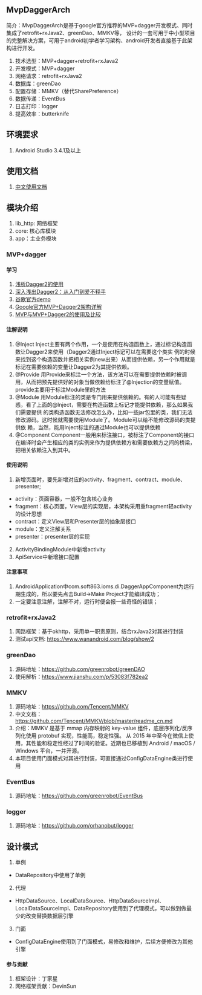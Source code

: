 ## MvpDaggerArch
简介：MvpDaggerArch是基于google官方推荐的MVP+dagger开发模式、同时集成了retrofit+rxJava2、greenDao、MMKV等，
设计的一套可用于中小型项目的完整解决方案，可用于android初学者学习架构、android开发者直接基于此架构进行开发。
1. 技术选型：MVP+dagger+retrofit+rxJava2
2. 开发模式：MVP+dagger
3. 网络请求：retrofit+rxJava2
4. 数据库：greenDao
5. 配置存储：MMKV（替代SharePreference）
6. 数据传递：EventBus
7. 日志打印：logger
8. 提高效率：butterknife

## 环境要求
1. Android Studio 3.4.1及以上

## 使用文档
1. [中文使用文档](https://blog.csdn.net/qq_23081779/article/details/96143754)

## 模块介绍
1. lib_http: 网络框架
2. core: 核心库模块
3. app：主业务模块

### MVP+dagger
#### 学习
1. [浅析Dagger2的使用]( https://www.cnblogs.com/all88/p/5788556.html)
2. [深入浅出Dagger2：从入门到爱不释手](https://www.jianshu.com/p/626b2087e2b1)
3. [谷歌官方demo](https://github.com/googlesamples/android-architecture/tree/todo-mvp/)
4. [Google官方MVP+Dagger2架构详解]( https://www.jianshu.com/p/01d3c014b0b1)
5. [MVP与MVP+Dagger2的使用及比较](https://blog.csdn.net/shoushow_yeping/article/details/71421627)
#### 注解说明
1. @Inject Inject主要有两个作用，一个是使用在构造函数上，通过标记构造函数让Dagger2来使用（Dagger2通过Inject标记可以在需要这个类实 例的时候来找到这个构造函数并把相关实例new出来）从而提供依赖，另一个作用就是标记在需要依赖的变量让Dagger2为其提供依赖。
2. @Provide 用Provide来标注一个方法，该方法可以在需要提供依赖时被调用，从而把预先提供好的对象当做依赖给标注了@Injection的变量赋值。provide主要用于标注Module里的方法
3. @Module 用Module标注的类是专门用来提供依赖的。有的人可能有些疑惑，看了上面的@Inject，需要在构造函数上标记才能提供依赖，那么如果我们需要提供 的类构造函数无法修改怎么办，比如一些jar包里的类，我们无法修改源码。这时候就需要使用Module了。Module可以给不能修改源码的类提供依 赖，当然，能用Inject标注的通过Module也可以提供依赖
4. @Component Component一般用来标注接口，被标注了Component的接口在编译时会产生相应的类的实例来作为提供依赖方和需要依赖方之间的桥梁，把相关依赖注入到其中。

#### 使用说明
1. 新增页面时，要先新增对应的activity、fragment、contract、module、presenter;
* activity：页面容器，一般不包含核心业务
* fragment：核心页面，View层的实现层，本架构采用重fragment轻activity的设计思想
* contract：定义View层和Presenter层的抽象层接口
* module：定义注解关系
* presenter：presenter层的实现
2. ActivityBindingModule中新增activity
3. ApiService中新增接口配置

#### 注意事项
1. AndroidApplication中com.soft863.ioms.di.DaggerAppComponent为运行期生成的，所以要先点击Build->Make Project才能编译成功；
2. 一定要注意注解，注解不对，运行时便会报一些奇怪的错误；

### retrofit+rxJava2
1. 网路框架：基于okhttp，采用单一职责原则，结合rxJava2对其进行封装
2. 测试api文档: https://www.wanandroid.com/blog/show/2

### greenDao
1. 源码地址：https://github.com/greenrobot/greenDAO
2. 使用解析：https://www.jianshu.com/p/53083f782ea2

### MMKV
1. 源码地址：https://github.com/Tencent/MMKV
2. 中文文档：https://github.com/Tencent/MMKV/blob/master/readme_cn.md
3. 介绍：MMKV 是基于 mmap 内存映射的 key-value 组件，底层序列化/反序列化使用 protobuf 实现，性能高，稳定性强。
从 2015 年中至今在微信上使用，其性能和稳定性经过了时间的验证。近期也已移植到 Android / macOS / Windows 平台，一并开源。
4. 本项目使用门面模式对其进行封装，可直接通过ConfigDataEngine类进行使用

### EventBus
1. 源码地址：https://github.com/greenrobot/EventBus


### logger
1. 源码地址：https://github.com/orhanobut/logger

## 设计模式
1. 单例
* DataRepository中使用了单例
2. 代理
* HttpDataSource、LocalDataSource、HttpDataSourceImpl、LocalDataSourceImpl、DataRepository使用到了代理模式，可以做到做最少的改变替换数据层引擎
3. 门面
* ConfigDataEngine使用到了门面模式，易修改和维护，后续方便修改为其他引擎


#### 参与贡献
1. 框架设计：丁家星
2. 网络框架贡献：DevinSun